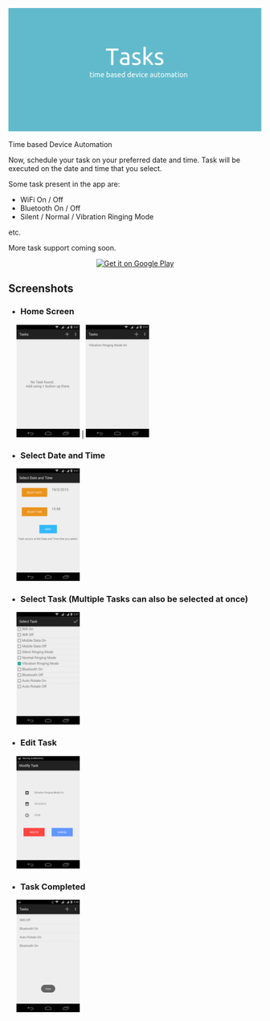 ![Cover](images/Cover.jpg)

Time based Device Automation

Now, schedule your task on your preferred date and time. Task will be executed on the date and time that you select.

Some task present in the app are:
* WiFi On / Off
* Bluetooth On / Off
* Silent / Normal / Vibration Ringing Mode

etc.

More task support coming soon.

<p align="center">
	<a href='https://play.google.com/store/apps/details?id=com.wottageek.tasks'>
		<img alt='Get it on Google Play' src='https://play.google.com/intl/en_us/badges/images/generic/en_badge_web_generic.png' width="25%" height="25%"/>
	</a>
</p>



## Screenshots

* ### Home Screen

&nbsp;&nbsp;&nbsp;&nbsp;<img alt='Empty Home Screen' src='images/1.png' width="25%" height="25%"/> | <img alt='Task List' src='images/4.png' width="25%" height="25%"/>

* ### Select Date and Time

&nbsp;&nbsp;&nbsp;&nbsp;<img alt='Select Date and Time' src='images/2.png' width="25%" height="25%"/>

* ### Select Task (Multiple Tasks can also be selected at once)

&nbsp;&nbsp;&nbsp;&nbsp;<img alt='Select Task' src='images/3.png' width="25%" height="25%"/>

* ### Edit Task

&nbsp;&nbsp;&nbsp;&nbsp;<img alt='Edit Task' src='images/5.png' width="25%" height="25%"/>

* ### Task Completed

&nbsp;&nbsp;&nbsp;&nbsp;<img alt='Task Completed' src='images/6.png' width="25%" height="25%"/>